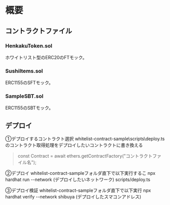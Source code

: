 # 概要
## コントラクトファイル
### HenkakuToken.sol
ホワイトリスト型のERC20のFTモック。

### SushiItems.sol
ERC1155のSFTモック。

### SampleSBT.sol
ERC1155のSBTモック。

## デプロイ
➀デプロイするコントラクト選択
whitelist-contract-sample\scripts\deploy.tsのコントラクト取得処理をデプロイしたいコントラクトに書き換える
>const Contract = await ethers.getContractFactory("コントラクトファイル名");

➁デプロイ
whitelist-contract-sampleフォルダ直下で以下実行するこ
npx hardhat run --network (デプロイしたいネットワーク) scripts/deploy.ts

③デプロイ検証
whitelist-contract-sampleフォルダ直下で以下実行
npx hardhat verify --network shibuya (デプロイしたスマコンアドレス)
